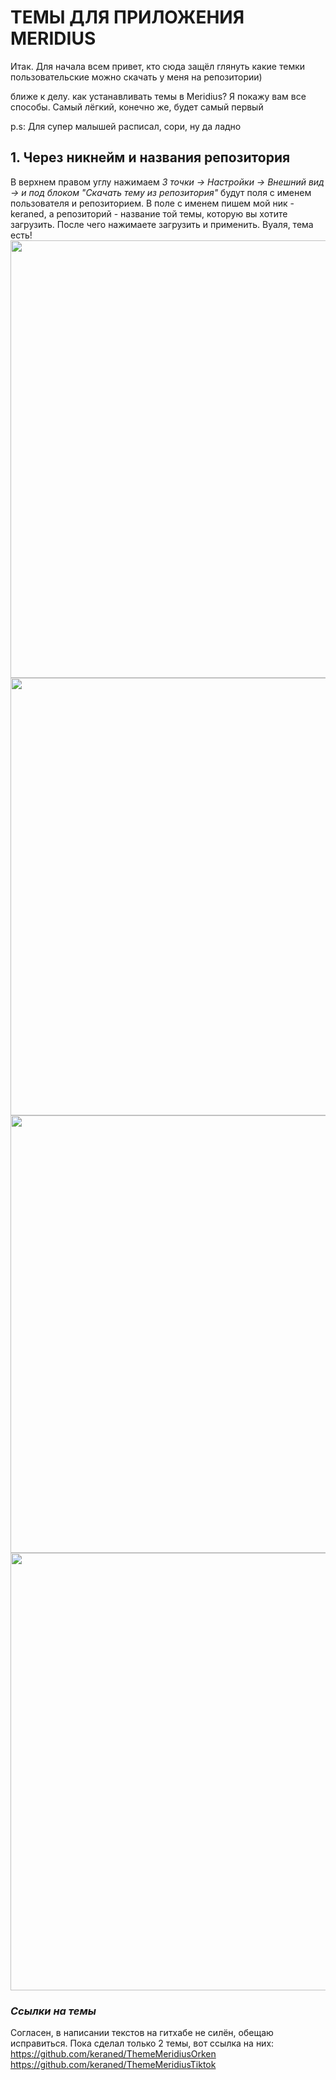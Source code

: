 <h1>ТЕМЫ ДЛЯ ПРИЛОЖЕНИЯ MERIDIUS</h1>


Итак. Для начала всем привет, кто сюда защёл глянуть какие темки пользовательские можно скачать у меня на репозитории)

ближе к делу. как устанавливать темы в Meridius? Я покажу вам все способы. Самый лёгкий, конечно же, будет самый первый

p.s: Для супер малышей расписал, сори, ну да ладно

<h2>1. Через никнейм и названия репозитория</h2>
  
 В верхнем правом углу нажимаем *3 точки -> Настройки -> Внешний вид -> и под блоком "Скачать тему из репозитория"* будут поля с именем пользователя и репозиторием. В поле с именем пишем мой ник - keraned, а репозиторий - название той темы, которую вы хотите загрузить. После чего нажимаете загрузить и применить. Вуаля, тема есть! 
<img src= https://github.com/user-attachments/assets/babb8105-6097-4f49-8d87-24aee83c5f6c width="700" />
<img src= https://github.com/user-attachments/assets/7b7a5c5f-2295-45df-b0ee-fad5b35d15e0 width="700"/>
<img src= https://github.com/user-attachments/assets/f700531a-17d2-49e8-a80b-816eddaf456f width="700"/>
<img src= https://github.com/user-attachments/assets/99903824-58d5-4750-9376-3860b51e798e width="700"/>


*<h3>Ссылки на темы</h3>*
Согласен, в написании текстов на гитхабе не силён, обещаю исправиться. Пока сделал только 2 темы, вот ссылка на них:
https://github.com/keraned/ThemeMeridiusOrken
<br>
https://github.com/keraned/ThemeMeridiusTiktok
